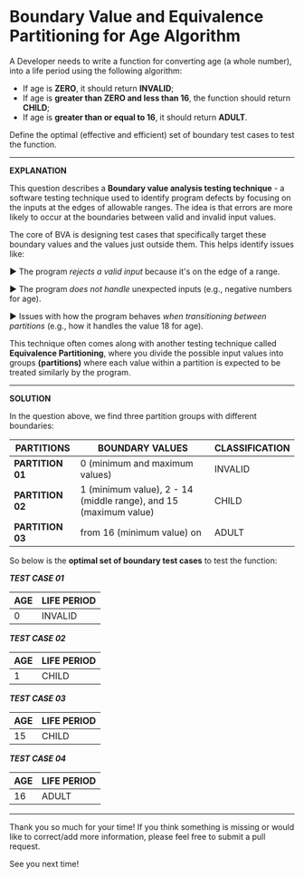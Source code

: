 # Boundary Value and Equivalence Partitioning for Age Algorithm

A Developer needs to write a function for converting age (a whole number), into a life period using the following algorithm:

- If age is **ZERO**, it should return **INVALID**;
- If age is **greater than ZERO and less than 16**, the function should return **CHILD**;
- If age is **greater than or equal to 16**, it should return **ADULT**.

Define the optimal (effective and efficient) set of boundary test cases to test the function.

---------
**EXPLANATION**

This question describes a **Boundary value analysis testing technique** - a software testing technique used to identify program defects by focusing on the inputs at the edges of allowable ranges. The idea is that errors are more likely to occur at the boundaries between valid and invalid input values.

The core of BVA is designing test cases that specifically target these boundary values and the values just outside them. This helps identify issues like:

▶️ The program _rejects a valid input_ because it's on the edge of a range.

▶️ The program _does not handle_ unexpected inputs (e.g., negative numbers for age).

▶️ Issues with how the program behaves _when transitioning between partitions_ (e.g., how it handles the value 18 for age).

This technique often comes along with another testing technique called **Equivalence Partitioning**, where you divide the possible input values into groups **(partitions)** where each value within a partition is expected to be treated similarly by the program.

------------

**SOLUTION**

In the question above, we find three partition groups with different boundaries:

| PARTITIONS | BOUNDARY VALUES | CLASSIFICATION |
|---------|-----------|-|
| **PARTITION 01** | 0 (minimum and maximum values) |INVALID |
| **PARTITION 02** | 1 (minimum value), 2 - 14 (middle range), and 15 (maximum value) | CHILD |
| **PARTITION 03** | from 16 (minimum value) on | ADULT |

So below is the **optimal set of boundary test cases** to test the function:

**_TEST CASE 01_**

| AGE | LIFE PERIOD |
|---|----------|
| 0 | INVALID |

**_TEST CASE 02_**

| AGE | LIFE PERIOD |
|---|----------|
| 1 | CHILD |

**_TEST CASE 03_**

| AGE | LIFE PERIOD |
|---|----------|
| 15 | CHILD |

**_TEST CASE 04_**

| AGE | LIFE PERIOD |
|---|----------|
| 16 | ADULT |

------------

Thank you so much for your time! If you think something is missing or would like to correct/add more information, please feel free to submit a pull request.

See you next time!
